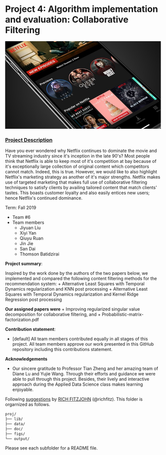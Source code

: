 # Project 4: Algorithm implementation and evaluation: Collaborative Filtering

![image](figs/netflix0.jpg)

### [Project Description](doc/project4_desc.md)

Have you ever wondered why Netflix continues to dominate the movie and TV streaming industry since it's inception in the late 90's? Most people think that Netflix is able to keep most of it's competition at bay because of it's exceptionally large collection of original content which competitors cannot match. Indeed, this is true. However, we would like to also highlight Netflix's marketing strategy as another of it's major strengths. Netflix makes use of targeted marketing that makes full use of collaborative filtering techniques to satisfy clients by availing tailored content that match clients' tastes. This boasts customer loyalty and also easily entices new users; hence Netflix's continued dominance.

Term: Fall 2019

+ Team #6
+ Team members
	+ Jiyuan Liu
	+ Xiyi Yan
	+ Qiuyu Ruan
	+ Jin Jie
	+ San Dai
	+ Thomson Batidzirai
	
**Project summary**: 

Inspired by the work done by the authors of the two papers below, we implemented and compared the following content filtering methods for the recommendation system:
	+ Alternative Least Squares with Temporal Dynamics regularization and KNN post processing
	+ Alternative Least Squares with Temporal Dynamics regularization and Kernel Ridge Regression post processing

**Our assigned papers were**
	+ Improving regularized singular value decomposition for collaborative filtering,  and 
	+ Probabilistic-matrix-factorization.pdf
	
**Contribution statement**: 
+ [default] All team members contributed equally in all stages of this project. All team members approve our work presented in this GitHub repository including this contributions statement. 

**Acknowledgements**
+ Our sincere gratitude to Professor Tian Zheng and her amazing team of Diane Lu and Yujie Wang. Through their efforts and guidance we were able to pull through this project.  Besides, their lively and interactive approach during the Applied Data Science class makes learning enjoyable.


Following [suggestions](http://nicercode.github.io/blog/2013-04-05-projects/) by [RICH FITZJOHN](http://nicercode.github.io/about/#Team) (@richfitz). This folder is orgarnized as follows.

```
proj/
├── lib/
├── data/
├── doc/
├── figs/
└── output/
```

Please see each subfolder for a README file.
